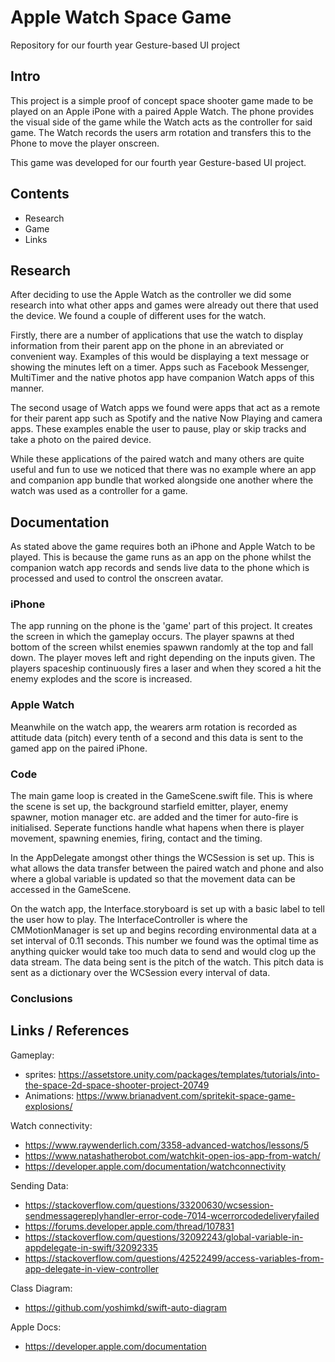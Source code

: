# Apple Watch Space Game
Repository for our fourth year Gesture-based UI project

## Intro
This project is a simple proof of concept space shooter game made to be played on an Apple iPone with a paired Apple Watch.  The phone provides the visual side of the game while the Watch acts as the controller for said game.  The Watch records the users arm rotation and transfers this to the Phone to move the player onscreen.

This game was developed for our fourth year Gesture-based UI project.

## Contents
- Research
- Game
- Links

## Research
After deciding to use the Apple Watch as the controller we did some research into what other apps and games were already out there that used the device.  We found a couple of different uses for the watch.

Firstly, there are a number of applications that use the watch to display information from their parent app on the phone in an abreviated or convenient way.  Examples of this would be displaying a text message or showing the minutes left on a timer.  Apps such as Facebook Messenger, MultiTimer and the native photos app have companion Watch apps of this manner.

The second usage of Watch apps we found were apps that act as a remote for their parent app such as Spotify and the native Now Playing and camera apps. These examples enable the user to pause, play or skip tracks and take a photo on the paired device.

While these applications of the paired watch and many others are quite useful and fun to use we noticed that there was no example where an app and companion app bundle that worked alongside one another where the watch was used as a controller for a game.

## Documentation
As stated above the game requires both an iPhone and Apple Watch to be played.  This is because the game runs as an app on the phone whilst the companion watch app records and sends live data to the phone which is processed and used to control the onscreen avatar.

### iPhone
The app running on the phone is the 'game' part of this project.  It creates the screen in which the gameplay occurs.  The player spawns at thed bottom of the screen whilst enemies spawwn randomly at the top and fall down. The player moves left and right depending on the inputs given.  The players spaceship continuously fires a laser and when they scored a hit the enemy explodes and the score is increased.

### Apple Watch
Meanwhile on the watch app, the wearers arm rotation is recorded as attitude data (pitch) every tenth of a second and this data is sent to the gamed app on the paired iPhone.

### Code
The main game loop is created in the GameScene.swift file.  This is where the scene is set up, the background starfield emitter, player, enemy spawner, motion manager etc. are added and the timer for auto-fire is initialised.  Seperate functions handle what hapens when there is player movement, spawning enemies, firing, contact and the timing.

In the AppDelegate amongst other things the WCSession is set up.  This is what allows the data transfer between the paired watch and phone and also where a global variable is updated so that the movement data can be accessed in the GameScene.

On the watch app, the Interface.storyboard is set up with a basic label to tell the user how to play.  The InterfaceController is where the CMMotionManager is set up and begins recording environmental data at a set interval of 0.11 seconds.  This number we found was the optimal time as anything quicker would take too much data to send and would clog up the data stream.  The data being sent is the pitch of the watch.  This pitch data is sent as a dictionary over the WCSession every interval of data.

### Conclusions


## Links / References
Gameplay:
- sprites: https://assetstore.unity.com/packages/templates/tutorials/into-the-space-2d-space-shooter-project-20749
- Animations: https://www.brianadvent.com/spritekit-space-game-explosions/

Watch connectivity:
- https://www.raywenderlich.com/3358-advanced-watchos/lessons/5
- https://www.natashatherobot.com/watchkit-open-ios-app-from-watch/
- https://developer.apple.com/documentation/watchconnectivity

Sending Data:
- https://stackoverflow.com/questions/33200630/wcsession-sendmessagereplyhandler-error-code-7014-wcerrorcodedeliveryfailed
- https://forums.developer.apple.com/thread/107831
- https://stackoverflow.com/questions/32092243/global-variable-in-appdelegate-in-swift/32092335
- https://stackoverflow.com/questions/42522499/access-variables-from-app-delegate-in-view-controller

Class Diagram:
- https://github.com/yoshimkd/swift-auto-diagram

Apple Docs:
- https://developer.apple.com/documentation
